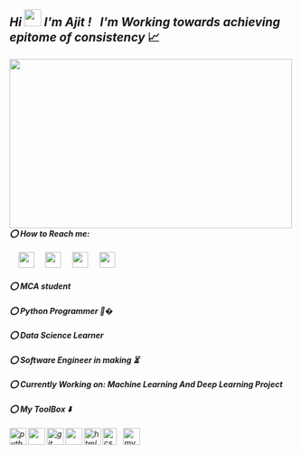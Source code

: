 ## <em> Hi </em> <img src="https://pngtree.com/freepng/data-scientist-isometric-illustration-concept-modern-flat-design-concept-of-web-page-design-for-website-and-mobile-websitevector-illustration-eps-10_4959895.html" width="30px"><em> I'm Ajit ! </em> &nbsp; <em> I'm Working towards achieving epitome of consistency  </em> 📈

<div class="suck">
<img width=500px height=300px align="left" src="https://images.unsplash.com/photo-1527474305487-b87b222841cc?ixid=MnwxMjA3fDB8MHxzZWFyY2h8Mnx8ZGF0YSUyMHNjaWVuY2V8ZW58MHx8MHx8&ixlib=rb-1.2.1&auto=format&fit=crop&w=500&q=60" />
 </div>

#### <em> ⭕ How to Reach me: </em>
&nbsp; &nbsp; [<img height="28" src="https://camo.githubusercontent.com/35b0b8bfbd8840f35607fb56ad0a139047fd5d6e09ceb060c5c6f0a5abd1044c/68747470733a2f2f6564656e742e6769746875622e696f2f537570657254696e7949636f6e732f696d616765732f7376672f747769747465722e737667" />](https://twitter.com/ColonelAVP_)
&nbsp; &nbsp; [<img height="28" src="https://camo.githubusercontent.com/8f245234577766478eaf3ee72b0615e99bb9ef3eaa56e1c37f75692811181d5c/68747470733a2f2f6564656e742e6769746875622e696f2f537570657254696e7949636f6e732f696d616765732f7376672f66616365626f6f6b2e737667" />](https://www.facebook.com/atherv.v.patil/)
&nbsp; &nbsp; [<img height="28" src="https://camo.githubusercontent.com/c9dacf0f25a1489fdbc6c0d2b41cda58b77fa210a13a886d6f99e027adfbd358/68747470733a2f2f6564656e742e6769746875622e696f2f537570657254696e7949636f6e732f696d616765732f7376672f696e7374616772616d2e737667" />](https://www.instagram.com/athervvpatil/)
&nbsp; &nbsp; [<img height="28" src="https://camo.githubusercontent.com/c8a9c5b414cd812ad6a97a46c29af67239ddaeae08c41724ff7d945fb4c047e5/68747470733a2f2f6564656e742e6769746875622e696f2f537570657254696e7949636f6e732f696d616765732f7376672f6c696e6b6564696e2e737667" />](https://www.linkedin.com/in/atherv-patil-4a86691b1/)
#### <em> ⭕ MCA student </em>
#### <em> ⭕ Python Programmer 🐍� </em>
#### <em> ⭕ Data Science Learner</em>
#### <em> ⭕ Software Engineer in making ⏳ </em>
#### <em> ⭕ Currently Working on: Machine Learning And Deep Learning Project</em> 
#### <em> ⭕ My ToolBox ⬇️
&nbsp; <img align="left" src="https://cdn3.iconfinder.com/data/icons/logos-and-brands-adobe/512/267_Python-512.png" alt="python" width="30" height="30"/> 
 <img align="left" src="https://img.icons8.com/windows/32/26e07f/django.png" width="30" height="30"/>
<img align="left" src="https://www.vectorlogo.zone/logos/git-scm/git-scm-icon.svg" alt="git" width="30" height="30"/>
<img align="left" src="https://img.icons8.com/color/48/26e07f/pycharm.png" width="30" height="30"/>
<img align="left" src="https://upload.wikimedia.org/wikipedia/commons/thumb/6/61/HTML5_logo_and_wordmark.svg/512px-HTML5_logo_and_wordmark.svg.png" alt="html5" width="30" height="30"/>
<img align="left" src="https://upload.wikimedia.org/wikipedia/commons/thumb/d/d5/CSS3_logo_and_wordmark.svg/1200px-CSS3_logo_and_wordmark.svg.png" alt="css3" width="25" height="30"/> 
<img src="https://i.pinimg.com/originals/50/f1/58/50f1582a95bdac10f1c3fa295c8b947b.png" alt="mysql" width="30" height="30"/>
